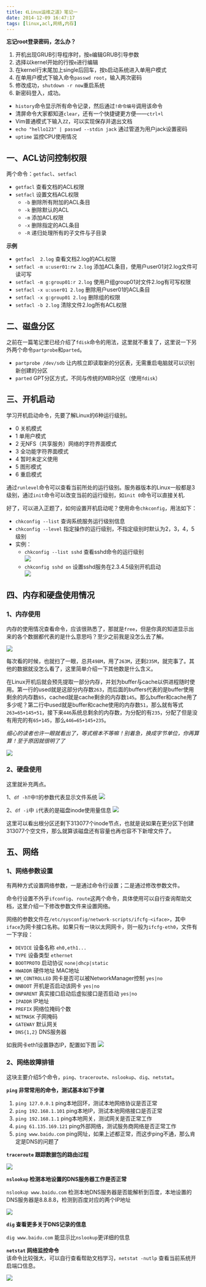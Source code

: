 ```yaml
---
title: 《Linux运维之道》笔记一   
date: 2014-12-09 16:47:17
tags: [linux,acl,网络,内存]
---
```


**忘记root登录密码，怎么办？**

1. 开机出现GRUB引导程序时，按`e`编辑GRUB引导参数
2. 选择以kernel开始的行按`e`进行编辑
3. 在kernel行末尾加上single后回车，按`b`启动系统进入单用户模式
4. 在单用户模式下输入命令`passwd root`，输入两次密码
5. 修改成功，`shutdown -r now`重启系统
6. 新密码登入，成功。

-  `history`命令显示所有命令记录，然后通过`!命令编号`调用该命令
-  清屏命令大家都知道`clear`，还有一个快捷键更方便——`ctrl+l`
-  Vim普通模式下输入`ZZ`，可以实现保存并退出文档
-  `echo "hello123" | passwd --stdin jack` 通过管道为用户jack设置密码
- `uptime` 监控CPU使用情况

## 一、ACL访问控制权限
两个命令：`getfacl`、`setfacl`

- `getfacl` 查看文档的ACL权限
- `setfacl` 设置文档ACL权限
	- `-b` 删除所有附加的ACL条目
	- `-k` 删除默认的ACL
	- `-m` 添加ACL权限
	- `-x` 删除指定的ACL条目
	- `-R` 递归处理所有的子文件与子目录

**示例**
- `getfacl  2.log` 查看文档2.log的ACL权限
- `setfacl -m u:user01:rw 2.log` 添加ACL条目，使用户user01对2.log文件可读可写
- `setfacl -m g:group01:r 2.log` 使用户组group01对文件2.log有可写权限
- `setfacl -x u:user01 2.log` 删除用户user01的ACL条目
- `setfacl -x g:group01 2.log` 删除组的权限
- `setfacl -b 2.log` 清除文件2.log所有ACL权限
	
## 二、磁盘分区
之前在一篇笔记里已经介绍了`fdisk`命令的用法，这里就不重复了，这里说一下另外两个命令`partprobe`和`parted`。

- `partprobe /dev/sdb` 让内核立即读取新的分区表，无需重启电脑就可以识别新创建的分区
- `parted` GPT分区方式，不同与传统的MBR分区（使用`fdisk`）

## 三、开机启动
学习开机启动命令，先要了解Linux的6种运行级别。

- 0 关机模式
- 1 单用户模式
- 2 无NFS（共享服务）网络的字符界面模式
- 3 全功能字符界面模式
- 4 暂时未定义使用
- 5 图形模式
- 6 重启模式

通过`runlevel`命令可以查看当前所处的运行级别。服务器版本的Linux一般都是3级别，通过`init`命令可以改变当前的运行级别，如`init 0`命令可以直接关机.

好了，可以进入正题了，如何设置开机启动呢？使用命令`chkconfig`，用法如下：

- `chkconfig --list` 查询系统服务运行级别信息
- `chkconfig --level` 指定操作的运行级别，不指定级别时默认为2，3，4，5级别
- 实例：
	- `chkconfig --list sshd` 查看sshd命令的运行级别    
	![](/image/linux/Linux_yunwei/chkconfig1.png) 
	- `chkconfig sshd on` 设置sshd服务在2.3.4.5级别开机启动  
	![](/image/linux/Linux_yunwei/chkconfig2.png)
	
## 四、内存和硬盘使用情况
### 1、内存使用
内存的使用情况查看命令，应该很熟悉了，那就是`free`，但是你真的知道显示出来的各个数据都代表的是什么意思吗？至少之前我是没怎么去了解。

![](/image/linux/Linux_yunwei/free1.png)

每次看的时候，也就扫了一眼，总共`498M`，用了`263M`，还剩`235M`，就完事了。其他的数据就没怎么看了，这里简单介绍一下其他数是什么含义。

在Linux开机后就会预先提取一部分内存，并划为buffer与cache以供进程随时使用。第一行的used就是这部分内存数`263`，而后面的buffers代表的是buffer使用剩余的内存数`65`，cached就是cache剩余的内存数`145`。那么buffer和cache用了多少呢？第二行中used就是buffer和cache使用的内存数`51`，那么就有等式`263=65+145+51`，接下来`446`系统总剩余的内存数，为分配的有`235`，分配了但是没有用完的有`65+145`，那么`446=65+145+235`。

*细心的读者也许一眼就看出了，等式根本不等嘛！别着急，换成字节单位，你再算算！至于原因就很明了了*

![](/image/linux/Linux_yunwei/free2.png)

### 2、硬盘使用
这里就补充两点。

1、`df -hT`中`T`的参数代表显示文件系统
![](/image/linux/Linux_yunwei/df1.png)

2、`df -i`中 `i`代表的是磁盘inode使用量信息
![](/image/linux/Linux_yunwei/df2.png) 

这里可以看出根分区还剩下313077个inode节点，也就是说如果在更分区下创建313077个空文件，那么就算该磁盘还有容量也再也容不下新增文件了。

## 五、网络
### 1、网络参数设置
有两种方式设置网络参数，一是通过命令行设置；二是通过修改参数文件。

命令行设置不外乎`ifconfig`、`route`这两个命令，具体使用可以自行查询帮助文档，这里介绍一下修改参数文件来设置网络。

网络的参数文件在`/etc/sysconfig/network-scripts/ifcfg-<iface>`，其中`iface`为网卡接口名称。如果只有一块以太网网卡，则一般为`ifcfg-eth0`，文件有一下字段：

- `DEVICE` 设备名称 `eh0,eth1...`
- `TYPE` 设备类型 `ethernet`
- `BOOTPROTO` 启动协议 `none|dhcp|static`
- `HWADDR` 硬件地址 MAC地址
- `NM_CONTROLLED` 网卡是否可以被NetworkManager控制 `yes|no`
- `ONBOOT` 开机是否启动该网卡 `yes|no`
- `ONPARENT` 真实接口启动后虚拟接口是否启动 `yes|no`
- `IPADDR` IP地址
- `PREFIX` 网络位掩码个数
- `NETMASK` 子网掩码
- `GATEWAY` 默认网关
- `DNS{1,2}` DNS服务器

如我网卡eth1设置静态IP，配置如下图
![](/image/linux/Linux_yunwei/ifconfig1.png)

### 2、网络故障排错

这块主要介绍5个命令，`ping`、`traceroute`、`nslookup`、`dig`、`netstat`。

**`ping` 非常常用的命令，测试基本如下步骤**
1. `ping 127.0.0.1` ping本地回环，测试本地网络协议是否正常
2. `ping 192.168.1.101` ping本地IP，测试本地网络接口是否正常
3. `ping 192.168.1.1` ping本地网关，测试网关是否正常工作
4. `ping 61.135.169.121` ping外部网络，测试服务商网络是否正常工作
5. `ping www.baidu.com` ping网址，如果上述都正常，而这步ping不通，那么肯定是DNS的问题了
	
**`traceroute` 跟踪数据包的路由过程**

![](/image/linux/Linux_yunwei/traceroute1.png)
	
**`nslookup` 检测本地设置的DNS服务器工作是否正常**

`nslookup www.baidu.com` 检测本地DNS服务器是否能解析到百度，本地设置的DNS服务器是8.8.8.8，检测到百度对应的两个IP地址

![](/image/linux/Linux_yunwei/nslookup1.png)    
	
**`dig` 查看更多关于DNS记录的信息**

`dig www.baidu.com` 能显示比`nslookup`更详细的信息
	
**`netstat` 网络监控命令**  
该命令比较强大，可以自行查看帮助文档学习，`netstat -nutlp` 查看当前系统开启端口信息。

![](/image/linux/Linux_yunwei/netstat1.png)